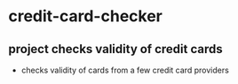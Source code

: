 # credit-card-checker

## project checks validity of credit cards 

* checks validity of cards from a few credit card providers
